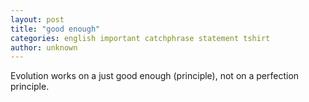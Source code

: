 ```yaml
---
layout: post
title: "good enough"
categories: english important catchphrase statement tshirt
author: unknown
---
```

Evolution works on a just good enough (principle), not on a perfection principle.
